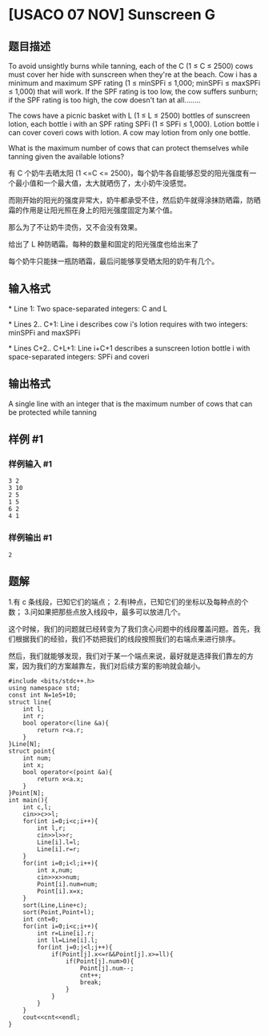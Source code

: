# [USACO 07 NOV] Sunscreen G

## 题目描述

To avoid unsightly burns while tanning, each of the C (1 ≤ C ≤ 2500) cows must cover her hide with sunscreen when they're at the beach. Cow i has a minimum and maximum SPF rating (1 ≤ minSPFi ≤ 1,000; minSPFi ≤ maxSPFi ≤ 1,000) that will work. If the SPF rating is too low, the cow suffers sunburn; if the SPF rating is too high, the cow doesn't tan at all........

The cows have a picnic basket with L (1 ≤ L ≤ 2500) bottles of sunscreen lotion, each bottle i with an SPF rating SPFi (1 ≤ SPFi ≤ 1,000). Lotion bottle i can cover coveri cows with lotion. A cow may lotion from only one bottle.

What is the maximum number of cows that can protect themselves while tanning given the available lotions?

有 C 个奶牛去晒太阳 (1 <=C <= 2500)，每个奶牛各自能够忍受的阳光强度有一个最小值和一个最大值，太大就晒伤了，太小奶牛没感觉。

而刚开始的阳光的强度非常大，奶牛都承受不住，然后奶牛就得涂抹防晒霜，防晒霜的作用是让阳光照在身上的阳光强度固定为某个值。

那么为了不让奶牛烫伤，又不会没有效果。

给出了 L 种防晒霜。每种的数量和固定的阳光强度也给出来了

每个奶牛只能抹一瓶防晒霜，最后问能够享受晒太阳的奶牛有几个。

## 输入格式

\* Line 1: Two space-separated integers: C and L

\* Lines 2.. C+1: Line i describes cow i's lotion requires with two integers: minSPFi and maxSPFi

\* Lines C+2.. C+L+1: Line i+C+1 describes a sunscreen lotion bottle i with space-separated integers: SPFi and coveri

## 输出格式

A single line with an integer that is the maximum number of cows that can be protected while tanning

## 样例 #1

### 样例输入 #1

```
3 2
3 10
2 5
1 5
6 2
4 1
```

### 样例输出 #1

```
2
```

## 题解
1.有 c 条线段，已知它们的端点；
2.有l种点，已知它们的坐标以及每种点的个数；
3.问如果把那些点放入线段中，最多可以放进几个。

这个时候，我们的问题就已经转变为了我们贪心问题中的线段覆盖问题。首先，我们根据我们的经验，我们不妨把我们的线段按照我们的右端点来进行排序。

然后，我们就能够发现，我们对于某一个端点来说，最好就是选择我们靠左的方案，因为我们的方案越靠左，我们对后续方案的影响就会越小。

```
#include <bits/stdc++.h>
using namespace std;
const int N=1e5+10;
struct line{
	int l;
	int r;
	bool operator<(line &a){
		return r<a.r;
	}
}Line[N];
struct point{
	int num;
	int x;
	bool operator<(point &a){
		return x<a.x;
	}
}Point[N];
int main(){
	int c,l;
	cin>>c>>l;
	for(int i=0;i<c;i++){
		int l,r;
		cin>>l>>r;
		Line[i].l=l;
		Line[i].r=r;
	}
	for(int i=0;i<l;i++){
		int x,num;
		cin>>x>>num;
		Point[i].num=num;
		Point[i].x=x;
	}
	sort(Line,Line+c);
	sort(Point,Point+l);
	int cnt=0;
	for(int i=0;i<c;i++){
		int r=Line[i].r;
		int ll=Line[i].l;
		for(int j=0;j<l;j++){
			if(Point[j].x<=r&&Point[j].x>=ll){
				if(Point[j].num>0){
					Point[j].num--;
					cnt++; 
					break;
				}
			}
		}
	}
	cout<<cnt<<endl;
}
```


